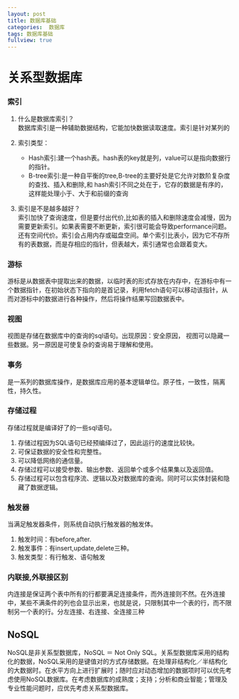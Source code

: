 ```yaml
---
layout: post
title: 数据库基础
categories:  数据库
tags: 数据库基础
fullview: true
---
```


# 关系型数据库
### 索引
1. 什么是数据库索引？<br>
数据库索引是一种辅助数据结构，它能加快数据读取速度。索引是针对某列的

2. 索引类型：<br>
	* Hash索引:建一个hash表。hash表的key就是列，value可以是指向数据行的指针。
	* B-tree索引:是一种自平衡的tree,B-tree的主要好处是它允许对数阶复杂度的查找、插入和删除,和		hash索引不同之处在于，它存的数据是有序的，这样能处理小于、大于和前缀的查询
	
3. 索引是不是越多越好？<br>
索引加快了查询速度，但是要付出代价,比如表的插入和删除速度会减慢，因为需要更新索引。如果表需要不断更新，索引很可能会导致performance问题。还有空间代价。索引会占用内存或磁盘空间。单个索引比表小，因为它不存所有的表数据，而是存相应的指针，但表越大，索引通常也会跟着变大。

### 游标
游标是从数据表中提取出来的数据，以临时表的形式存放在内存中，在游标中有一个数据指针，在初始状态下指向的是首记录，利用fetch语句可以移动该指针，从而对游标中的数据进行各种操作，然后将操作结果写回数据表中。

### 视图
视图是存储在数据库中的查询的sql语句。出现原因：安全原因， 视图可以隐藏一些数据。另一原因是可使复杂的查询易于理解和使用。

### 事务
是一系列的数据库操作，是数据库应用的基本逻辑单位。原子性，一致性，隔离性，持久性。

### 存储过程
存储过程就是编译好了的一些sql语句。

1. 存储过程因为SQL语句已经预编绎过了，因此运行的速度比较快。
2. 可保证数据的安全性和完整性。
3. 可以降低网络的通信量。
4. 存储过程可以接受参数、输出参数、返回单个或多个结果集以及返回值。
5. 存储过程可以包含程序流、逻辑以及对数据库的查询。同时可以实体封装和隐藏了数据逻辑。

###  触发器
当满足触发器条件，则系统自动执行触发器的触发体。

1. 触发时间：有before,after.
2. 触发事件：有insert,update,delete三种。
3. 触发类型：有行触发、语句触发

### 内联接,外联接区别
内连接是保证两个表中所有的行都要满足连接条件，而外连接则不然。在外连接中，某些不满条件的列也会显示出来，也就是说，只限制其中一个表的行，而不限制另一个表的行。分左连接、右连接、全连接三种

## NoSQL
NoSQL是非关系型数据库，NoSQL ＝ Not Only SQL。关系型数据库采用的结构化的数据，NoSQL采用的是键值对的方式存储数据。在处理非结构化／半结构化的大数据时。在水平方向上进行扩展时；随时应对动态增加的数据项时可以优先考虑使用NoSQL数据库。在考虑数据库的成熟度；支持；分析和商业智能；管理及专业性能问题时，应优先考虑关系型数据库。
